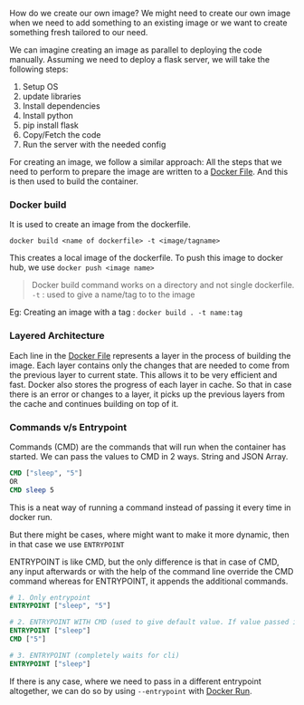 
How do we create our own image? 
We might need to create our own image when we need to add something to an existing image or we want to create something fresh tailored to our need. 

We can imagine creating an image as parallel to deploying the code manually. Assuming we need to deploy a flask server, we will take the following steps:
1. Setup OS
2. update libraries
3. Install dependencies
4. Install python
5. pip install flask
6. Copy/Fetch the code
7. Run the server with the needed config

For creating an image, we follow a similar approach: 
All the steps that we need to perform to prepare the image are written to a [Docker File](/Docker/Notes/docker-file.md). And this is then used to build the container.

### Docker build

It is used to create an image from the dockerfile. 

`docker build <name of dockerfile> -t <image/tagname>` 

This creates a local image of the dockerfile. To push this image to docker hub, we use `docker push <image name>`

> Docker build command works on a directory and not single dockerfile.
> `-t` : used to give a name/tag to to the image

Eg: Creating an image with a tag : `docker build . -t name:tag`

### Layered Architecture

Each line in the [Docker File](/Docker/Notes/docker-file.md) represents a layer in the process of building the image. Each layer contains only the changes that are needed to come from the previous layer to current state. 
This allows it to be very efficient and fast.
Docker also stores the progress of each layer in cache. So that in case there is an error or changes to a layer, it picks up the previous layers from the cache and continues building on top of it.

### Commands v/s Entrypoint

Commands (CMD) are the commands that will run when the container has started. We can pass the values to CMD in 2 ways. String and JSON Array.

```dockerfile
CMD ["sleep", "5"]
OR
CMD sleep 5
```

This is a neat way of running a command instead of passing it every time in docker run.

But there might be cases, where might want to make it more dynamic, then in that case we use `ENTRYPOINT`

ENTRYPOINT is like CMD, but the only difference is that in case of CMD, any input afterwards or with the help of the command line override the CMD command whereas for ENTRYPOINT, it appends the additional commands.

```dockerfile
# 1. Only entrypoint
ENTRYPOINT ["sleep", "5"]

# 2. ENTRYPOINT WITH CMD (used to give default value. If value passed in run, then CMD is overriden)
ENTRYPOINT ["sleep"]
CMD ["5"]

# 3. ENTRYPOINT (completely waits for cli)
ENTRYPOINT ["sleep"]
```

If there is any case, where we need to pass in a different entrypoint altogether, we can do so by using `--entrypoint` with [Docker Run](/Docker/Notes/docker-run.md).

